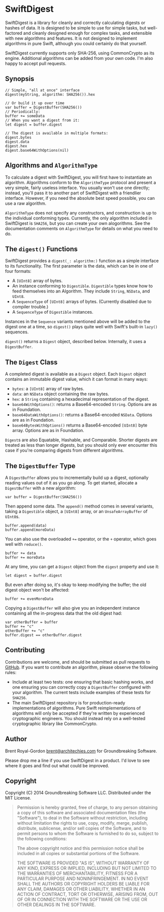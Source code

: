 SwiftDigest
========

SwiftDigest is a library for cleanly and correctly calculating digests or hashes of 
data. It is designed to be simple to use for simple tasks, but well-factored and 
cleanly designed enough for complex tasks, and extensible with new algorithms and 
features. It is not designed to implement algorithms in pure Swift, although you 
could certainly do that yourself.

SwiftDigest currently supports only SHA-256, using CommonCrypto as its engine.
Additional algorithms can be added from your own code. I'm also happy to accept
pull requests.

Synopsis
------

    // Simple, "all at once" interface
    digest(myString, algorithm: SHA256()).hex
    
    // Or build it up over time
    var buffer = DigestBuffer(SHA256())
    // Periodically:
    buffer += someData
    // When you want a digest from it:
    let digest = buffer.digest
    
    // The digest is available in multiple formats:
    digest.bytes
    digest.data
    digest.hex
    digest.base64WithOptions(nil)

Algorithms and `AlgorithmType`
-----------------------

To calculate a digest with SwiftDigest, you will first have to instantiate an 
algorithm. Algorithms conform to the `AlgorithmType` protocol and present a 
very simple, fairly useless interface. You usually won't use one directly; 
instead, you'll pass it to another part of SwiftDigest with a friendlier 
interface. However, if you need the absolute best speed possible, you can 
use a raw algorithm.

`AlgorithmType` does not specify any constructors, and construction is up to 
the individual conforming types. Currently, the only algorithm included in 
SwiftDigest is `SHA256`, but you can create your own alogorithms. See the 
documentation comments on `AlgorithmType` for details on what you need to 
do.

The `digest()` Functions
------------------

SwiftDigest provides a `digest(_: algorithm:)` function as a simple interface 
to its functionality. The first parameter is the data, which can be in one of four 
formats:

* A `[UInt8]` array of bytes.
* An instance conforming to `Digestible`. `Digestible` types know how to feed 
  themselves into an Algorithm. They include `String`, `NSData`, and `UInt8`.
* A `SequenceType` of `[UInt8]` arrays of bytes. (Currently disabled due to 
  compiler trouble.)
* A `SequenceType` of `Digestible` instances.

Instances in the `Sequence` variants mentioned above will be added to the digest 
one at a time, so `digest()` plays quite well with Swift's built-in `lazy()` 
sequences.

`digest()` returns a `Digest` object, described below. Internally, it uses a 
`DigestBuffer`.

The `Digest` Class
--------------

A completed digest is available as a `Digest` object. Each `Digest` object 
contains an immutable digest value, which it can format in many ways:

* `bytes`: a `[UInt8]` array of raw bytes.
* `data`: an `NSData` object containing the raw bytes.
* `hex`: a `String` containing a hexadecimal representation of the digest.
* `base64WithOptions()`: returns a Base64-encoded `String`. Options are as 
  in Foundation.
* `base64DataWithOptions()`: returns a Base64-encoded `NSData`. Options
  are as in Foundation.
* `base64BytesWithOptions()` returns a Base64-encoded `[UInt8]` byte array.
  Options are as in Foundation.

`Digest`s are also Equatable, Hashable, and Comparable. Shorter digests are 
treated as less than longer digests, but you should only ever encounter this 
case if you're comparing digests from different algorithms.

The `DigestBuffer` Type
-----------------

A `DigestBuffer` allows you to incrementally build up a digest, optionally 
reading values out of it as you go along. To get started, allocate a 
`DigestBuffer` with a new algorithm:

    var buffer = DigestBuffer(SHA256())

Then append some data. The `append()` method comes in several variants, 
taking a `Digestible` object, a `[UInt8]` array, or an `UnsafeArrayBuffer`
of `UInt8`s.

    buffer.append(data)
    buffer.append(moreData)

You can also use the overloaded `+=` operator, or the `+` operator, which 
goes well with `reduce()`.

    buffer += data
    buffer += moreData

At any time, you can get a `Digest` object from the `digest` property and 
use it:

    let digest = buffer.digest

But even after doing so, it's okay to keep modifying the buffer; the old 
digest object won't be affected:

    buffer += evenMoreData

Copying a `DigestBuffer` will also give you an independent instance 
containing all the in-progress data that the old digest had:

    var otherBuffer = buffer
    buffer += "c"
    otherBuffer += "c"
    buffer.digest == otherBuffer.digest

Contributing
---------

Contributions are welcome, and should be submitted as pull requests to 
[GitHub](https://github.com/brentdax/SwiftDigest). If you want to contribute 
an algorithm, please observe the following rules:

* Include at least two tests: one ensuring that basic hashing works, and one 
  ensuring you can correctly copy a `DigestBuffer` configured with your 
  algorithm. The current tests include examples of these tests for `SHA256`.
* The main SwiftDigest repository is for production-ready implementations of 
  algorithms. Pure Swift reimplementations of algorithms will only be accepted 
  if they're written by experienced cryptographic engineers. You should instead 
  rely on a well-tested cryptographic library like CommonCrypto.

Author
-----

Brent Royal-Gordon <brent@architechies.com> for Groundbreaking Software.

Please drop me a line if you use SwiftDigest in a product. I'd love to see where 
it goes and find out what could be improved.

Copyright
-------

Copyright (C) 2014 Groundbreaking Software LLC. Distributed under the MIT 
License.

> Permission is hereby granted, free of charge, to any person obtaining a copy 
> of this software and associated documentation files (the "Software"), to deal 
> in the Software without restriction, including without limitation the rights to 
> use, copy, modify, merge, publish, distribute, sublicense, and/or sell copies 
> of the Software, and to permit persons to whom the Software is furnished to do 
> so, subject to the following conditions:
> 
> The above copyright notice and this permission notice shall be included in all 
> copies or substantial portions of the Software.
> 
> THE SOFTWARE IS PROVIDED "AS IS", WITHOUT WARRANTY OF ANY KIND, EXPRESS 
> OR IMPLIED, INCLUDING BUT NOT LIMITED TO THE WARRANTIES OF MERCHANTABILITY, 
> FITNESS FOR A PARTICULAR PURPOSE AND NONINFRINGEMENT. IN NO EVENT SHALL THE 
> AUTHORS OR COPYRIGHT HOLDERS BE LIABLE FOR ANY CLAIM, DAMAGES OR OTHER 
> LIABILITY, WHETHER IN AN ACTION OF CONTRACT, TORT OR OTHERWISE, ARISING 
> FROM, OUT OF OR IN CONNECTION WITH THE SOFTWARE OR THE USE OR OTHER DEALINGS 
> IN THE SOFTWARE.


